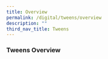 ```yaml
---
title: Overview
permalink: /digital/tweens/overview
description: ""
third_nav_title: Tweens
---
```


### **Tweens Overview**